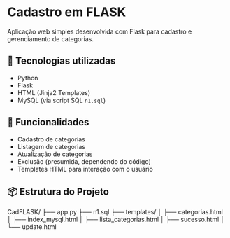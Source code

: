 # Cadastro em FLASK

Aplicação web simples desenvolvida com Flask para cadastro e gerenciamento de categorias.

## 🧰 Tecnologias utilizadas

- Python
- Flask
- HTML (Jinja2 Templates)
- MySQL (via script SQL `n1.sql`)

## 🚀 Funcionalidades

- Cadastro de categorias
- Listagem de categorias
- Atualização de categorias
- Exclusão (presumida, dependendo do código)
- Templates HTML para interação com o usuário

## 📦 Estrutura do Projeto

CadFLASK/
├── app.py
├── n1.sql
├── templates/
│ ├── categorias.html
│ ├── index_mysql.html
│ ├── lista_categorias.html
│ ├── sucesso.html
│ └── update.html


